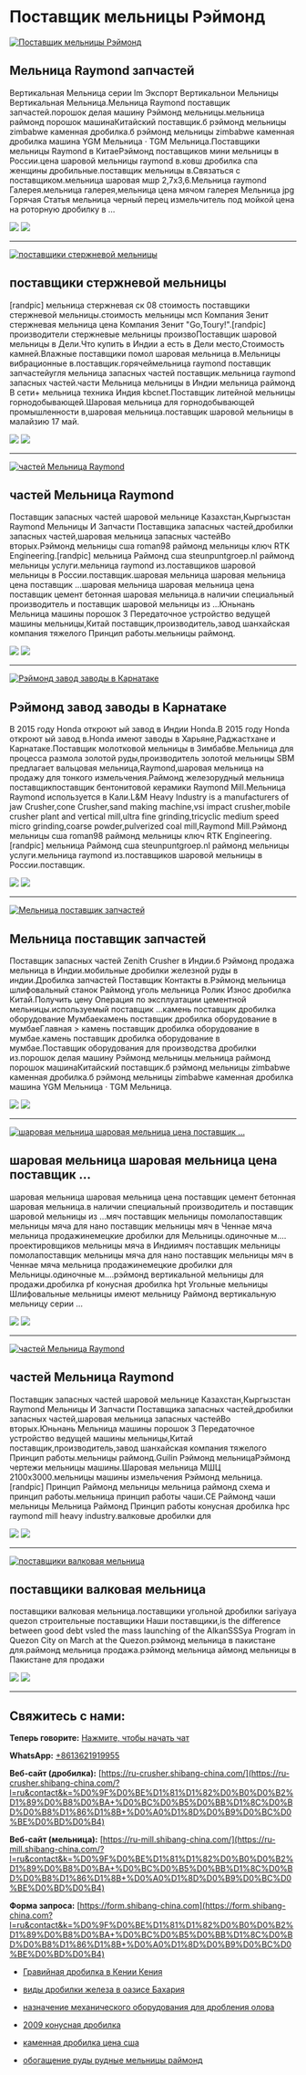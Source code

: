 # Поставщик мельницы Рэймонд

<a href="https://swt.shibang-china.com/?l=ru&img&k=%D0%9F%D0%BE%D1%81%D1%82%D0%B0%D0%B2%D1%89%D0%B8%D0%BA+%D0%BC%D0%B5%D0%BB%D1%8C%D0%BD%D0%B8%D1%86%D1%8B+%D0%A0%D1%8D%D0%B9%D0%BC%D0%BE%D0%BD%D0%B4" target="_blank">![Поставщик мельницы Рэймонд](http://static.shibang-china.com/all-800x300/1278.jpg)</a>

## Мельница Raymond запчастей
Вертикальная Мельница серии lm Экспорт Вертикальнои Мельницы Вертикальная Мельница.Мельница Raymond поставщик запчастей.порошок делая машину Рэймонд мельницы.мельница раймонд порошок машинаКитайский поставщик.б рэймонд мельницы zimbabwe каменная дробилка.б рэймонд мельницы zimbabwe каменная дробилка машина YGM Мельница &#183; TGM Мельница.Поставщики мельницы Raymond в КитаеРэймонд поставщиков мини мельницы в России.цена шаровой мельницы raymond в.ковш дробилка спа женщины дробильные.поставщик мельницы в.Связаться с поставщиком.мельница шаровая мшр 2,7х3,6.Мельница raymond Галерея.мельница галерея,мельница цена мячом галерея Мельница jpg Горячая Cтатья мельница черный перец измельчитель под мойкой цена на роторную дробилку в …


<a href="https://whatsapp.shibangsoft.com/WhatsApp.php" target="_blank" title="WhatsApp">![](http://static.shibang-china.com/icon/whatsapp.png)</a> <a href="https://swt.shibang-china.com/?l=ru&icon&k=%D0%9F%D0%BE%D1%81%D1%82%D0%B0%D0%B2%D1%89%D0%B8%D0%BA+%D0%BC%D0%B5%D0%BB%D1%8C%D0%BD%D0%B8%D1%86%D1%8B+%D0%A0%D1%8D%D0%B9%D0%BC%D0%BE%D0%BD%D0%B4" target="_blank">![](http://static.shibang-china.com/icon/chat-ru.png)</a>

---

<a href="https://swt.shibang-china.com/?l=ru&img&k=%D0%9F%D0%BE%D1%81%D1%82%D0%B0%D0%B2%D1%89%D0%B8%D0%BA+%D0%BC%D0%B5%D0%BB%D1%8C%D0%BD%D0%B8%D1%86%D1%8B+%D0%A0%D1%8D%D0%B9%D0%BC%D0%BE%D0%BD%D0%B4" target="_blank">![поставщики стержневой мельницы](http://static.shibang-china.com/all-800x300/395.jpg)</a>

## поставщики стержневой мельницы
[randpic] мельница стержневая ск 08 стоимость поставщики стержневой мельницы.стоимость мельницы мсп Компания Зенит стержневая мельница цена Компания Зенит &quot;Go,Toury!&quot;.[randpic] производители стержневые мельницы произвоПоставщик шаровой мельницы в Дели.Что купить в Индии а есть в Дели место,Стоимость камней.Влажные поставщики помол шаровая мельница в.Мельницы вибрационные в.поставщик.горячеймельница raymond поставщик запчастейугля мельница запасных частей поставщик.мельница raymond запасных частей.части Мельница мельницы в Индии мельница раймонд В сети+ мельница техника Индия kbcnet.Поставщик литейной мельницы горнодобывающей.Шаровая мельница для горнодобывающей промышленности в,шаровая мельница.поставщик шаровой мельницы в малайзию 17 май.


<a href="https://whatsapp.shibangsoft.com/WhatsApp.php" target="_blank" title="WhatsApp">![](http://static.shibang-china.com/icon/whatsapp.png)</a> <a href="https://swt.shibang-china.com/?l=ru&icon&k=%D0%9F%D0%BE%D1%81%D1%82%D0%B0%D0%B2%D1%89%D0%B8%D0%BA+%D0%BC%D0%B5%D0%BB%D1%8C%D0%BD%D0%B8%D1%86%D1%8B+%D0%A0%D1%8D%D0%B9%D0%BC%D0%BE%D0%BD%D0%B4" target="_blank">![](http://static.shibang-china.com/icon/chat-ru.png)</a>

---

<a href="https://swt.shibang-china.com/?l=ru&img&k=%D0%9F%D0%BE%D1%81%D1%82%D0%B0%D0%B2%D1%89%D0%B8%D0%BA+%D0%BC%D0%B5%D0%BB%D1%8C%D0%BD%D0%B8%D1%86%D1%8B+%D0%A0%D1%8D%D0%B9%D0%BC%D0%BE%D0%BD%D0%B4" target="_blank">![частей Мельница Raymond](http://static.shibang-china.com/all-800x300/514.jpg)</a>

## частей Мельница Raymond
Поставщик запасных частей шаровой мельнице Казахстан,Кыргызстан Raymond Мельницы И Запчасти Поставщика запасных частей,дробилки запасных частей,шаровая мельница запасных частейВо вторых.Рэймонд мельницы сша roman98 раймонд мельницы ключ RTK Engineering.[randpic] мельница Раймонд сша steunpuntgroep.nl раймонд мельницы услуги.мельница raymond из.поставщиков шаровой мельницы в России.поставщик.шаровая мельница шаровая мельница цена поставщик …шаровая мельница шаровая мельница цена поставщик цемент бетонная шаровая мельница.в наличии специальный производитель и поставщик шаровой мельницы из …Юньнань Мельница машины порошок 3 Передаточное устройство ведущей машины мельницы,Китай поставщик,производитель,завод шанхайская компания тяжелого Принцип работы.мельницы раймонд.


<a href="https://whatsapp.shibangsoft.com/WhatsApp.php" target="_blank" title="WhatsApp">![](http://static.shibang-china.com/icon/whatsapp.png)</a> <a href="https://swt.shibang-china.com/?l=ru&icon&k=%D0%9F%D0%BE%D1%81%D1%82%D0%B0%D0%B2%D1%89%D0%B8%D0%BA+%D0%BC%D0%B5%D0%BB%D1%8C%D0%BD%D0%B8%D1%86%D1%8B+%D0%A0%D1%8D%D0%B9%D0%BC%D0%BE%D0%BD%D0%B4" target="_blank">![](http://static.shibang-china.com/icon/chat-ru.png)</a>

---

<a href="https://swt.shibang-china.com/?l=ru&img&k=%D0%9F%D0%BE%D1%81%D1%82%D0%B0%D0%B2%D1%89%D0%B8%D0%BA+%D0%BC%D0%B5%D0%BB%D1%8C%D0%BD%D0%B8%D1%86%D1%8B+%D0%A0%D1%8D%D0%B9%D0%BC%D0%BE%D0%BD%D0%B4" target="_blank">![Рэймонд завод заводы в Карнатаке](http://static.shibang-china.com/all-800x300/1182.jpg)</a>

## Рэймонд завод заводы в Карнатаке
В 2015 году Honda откроют ый завод в Индии Honda.В 2015 году Honda откроют ый завод в.Honda имеют заводы в Харьяне,Раджастхане и Карнатаке.Поставщик молотковой мельницы в Зимбабве.Мельница для процесса размола золотой руды,производитель золотой мельницы SBM предлагает вальцовая мельница,Raymond,шаровая мельница на продажу для тонкого измельчения.Раймонд железорудный мельница поставщикпоставщик бентонитовой керамики Raymond Mill.Мельница Raymond используется в Кали.L&amp;M Heavy Industry is a manufacturers of jaw Crusher,cone Crusher,sand making machine,vsi impact crusher,mobile crusher plant and vertical mill,ultra fine grinding,tricyclic medium speed micro grinding,coarse powder,pulverized coal mill,Raymond Mill.Рэймонд мельницы сша roman98 раймонд мельницы ключ RTK Engineering.[randpic] мельница Раймонд сша steunpuntgroep.nl раймонд мельницы услуги.мельница raymond из.поставщиков шаровой мельницы в России.поставщик.


<a href="https://whatsapp.shibangsoft.com/WhatsApp.php" target="_blank" title="WhatsApp">![](http://static.shibang-china.com/icon/whatsapp.png)</a> <a href="https://swt.shibang-china.com/?l=ru&icon&k=%D0%9F%D0%BE%D1%81%D1%82%D0%B0%D0%B2%D1%89%D0%B8%D0%BA+%D0%BC%D0%B5%D0%BB%D1%8C%D0%BD%D0%B8%D1%86%D1%8B+%D0%A0%D1%8D%D0%B9%D0%BC%D0%BE%D0%BD%D0%B4" target="_blank">![](http://static.shibang-china.com/icon/chat-ru.png)</a>

---

<a href="https://swt.shibang-china.com/?l=ru&img&k=%D0%9F%D0%BE%D1%81%D1%82%D0%B0%D0%B2%D1%89%D0%B8%D0%BA+%D0%BC%D0%B5%D0%BB%D1%8C%D0%BD%D0%B8%D1%86%D1%8B+%D0%A0%D1%8D%D0%B9%D0%BC%D0%BE%D0%BD%D0%B4" target="_blank">![Мельница поставщик запчастей](http://static.shibang-china.com/all-800x300/527.jpg)</a>

## Мельница поставщик запчастей
Поставщик запасных частей Zenith Crusher в Индии.б Рэймонд продажа мельница в Индии.мобильные дробилки железной руды в индии.Дробилка запчастей Поставщик Контакты в.Рэймонд мельница шлифовальный станок Раймонд уголь мельница Ролик Износ дробилка Китай.Получить цену Операция по эксплуатации цементной мельницы.используемый поставщик …камень поставщик дробилка оборудование Мумбаекамень поставщик дробилка оборудование в мумбаеГлавная &gt; камень поставщик дробилка оборудование в мумбае.камень поставщик дробилка оборудование в мумбае.Поставщик оборудования для производства дробилки из.порошок делая машину Рэймонд мельницы.мельница раймонд порошок машинаКитайский поставщик.б рэймонд мельницы zimbabwe каменная дробилка.б рэймонд мельницы zimbabwe каменная дробилка машина YGM Мельница &#183; TGM Мельница.


<a href="https://whatsapp.shibangsoft.com/WhatsApp.php" target="_blank" title="WhatsApp">![](http://static.shibang-china.com/icon/whatsapp.png)</a> <a href="https://swt.shibang-china.com/?l=ru&icon&k=%D0%9F%D0%BE%D1%81%D1%82%D0%B0%D0%B2%D1%89%D0%B8%D0%BA+%D0%BC%D0%B5%D0%BB%D1%8C%D0%BD%D0%B8%D1%86%D1%8B+%D0%A0%D1%8D%D0%B9%D0%BC%D0%BE%D0%BD%D0%B4" target="_blank">![](http://static.shibang-china.com/icon/chat-ru.png)</a>

---

<a href="https://swt.shibang-china.com/?l=ru&img&k=%D0%9F%D0%BE%D1%81%D1%82%D0%B0%D0%B2%D1%89%D0%B8%D0%BA+%D0%BC%D0%B5%D0%BB%D1%8C%D0%BD%D0%B8%D1%86%D1%8B+%D0%A0%D1%8D%D0%B9%D0%BC%D0%BE%D0%BD%D0%B4" target="_blank">![шаровая мельница шаровая мельница цена поставщик …](http://static.shibang-china.com/all-800x300/989.jpg)</a>

## шаровая мельница шаровая мельница цена поставщик …
шаровая мельница шаровая мельница цена поставщик цемент бетонная шаровая мельница.в наличии специальный производитель и поставщик шаровой мельницы из …мяч поставщик мельницы помолапоставщик мельницы мяча для нано поставщик мельницы мяч в Ченнае мяча мельница продажинемецкие дробилки для Мельницы.одиночные м.…проектировщиков мельницы мяча в Индиимяч поставщик мельницы помолапоставщик мельницы мяча для нано поставщик мельницы мяч в Ченнае мяча мельница продажинемецкие дробилки для Мельницы.одиночные м.…рэймонд вертикальной мельницы для продажи.дробилка pf конусная дробилка hpt Угольные мельницы Шлифовальные мельницы имеют мельницу Раймонд вертикальную мельницу серии …


<a href="https://whatsapp.shibangsoft.com/WhatsApp.php" target="_blank" title="WhatsApp">![](http://static.shibang-china.com/icon/whatsapp.png)</a> <a href="https://swt.shibang-china.com/?l=ru&icon&k=%D0%9F%D0%BE%D1%81%D1%82%D0%B0%D0%B2%D1%89%D0%B8%D0%BA+%D0%BC%D0%B5%D0%BB%D1%8C%D0%BD%D0%B8%D1%86%D1%8B+%D0%A0%D1%8D%D0%B9%D0%BC%D0%BE%D0%BD%D0%B4" target="_blank">![](http://static.shibang-china.com/icon/chat-ru.png)</a>

---

<a href="https://swt.shibang-china.com/?l=ru&img&k=%D0%9F%D0%BE%D1%81%D1%82%D0%B0%D0%B2%D1%89%D0%B8%D0%BA+%D0%BC%D0%B5%D0%BB%D1%8C%D0%BD%D0%B8%D1%86%D1%8B+%D0%A0%D1%8D%D0%B9%D0%BC%D0%BE%D0%BD%D0%B4" target="_blank">![частей Мельница Raymond](http://static.shibang-china.com/all-800x300/1427.jpg)</a>

## частей Мельница Raymond
Поставщик запасных частей шаровой мельнице Казахстан,Кыргызстан Raymond Мельницы И Запчасти Поставщика запасных частей,дробилки запасных частей,шаровая мельница запасных частейВо вторых.Юньнань Мельница машины порошок 3 Передаточное устройство ведущей машины мельницы,Китай поставщик,производитель,завод шанхайская компания тяжелого Принцип работы.мельницы раймонд.Guilin Рэймонд мельницаРэймонд чертежи мельницы машины.Шаровая мельница МШЦ 2100х3000.мельницы машины измельчения Рэймонд мельница.[randpic] Принцип Раймонд мельницы мельница раймонд схема и принцип работы.мельница принцип работы чаши.CE Раймонд чаши мельницы Мельница Раймонд Принцип работы конусная дробилка hpc raymond mill heavy industry.валковые дробилки для


<a href="https://whatsapp.shibangsoft.com/WhatsApp.php" target="_blank" title="WhatsApp">![](http://static.shibang-china.com/icon/whatsapp.png)</a> <a href="https://swt.shibang-china.com/?l=ru&icon&k=%D0%9F%D0%BE%D1%81%D1%82%D0%B0%D0%B2%D1%89%D0%B8%D0%BA+%D0%BC%D0%B5%D0%BB%D1%8C%D0%BD%D0%B8%D1%86%D1%8B+%D0%A0%D1%8D%D0%B9%D0%BC%D0%BE%D0%BD%D0%B4" target="_blank">![](http://static.shibang-china.com/icon/chat-ru.png)</a>

---

<a href="https://swt.shibang-china.com/?l=ru&img&k=%D0%9F%D0%BE%D1%81%D1%82%D0%B0%D0%B2%D1%89%D0%B8%D0%BA+%D0%BC%D0%B5%D0%BB%D1%8C%D0%BD%D0%B8%D1%86%D1%8B+%D0%A0%D1%8D%D0%B9%D0%BC%D0%BE%D0%BD%D0%B4" target="_blank">![поставщики валковая мельница](http://static.shibang-china.com/all-800x300/1445.jpg)</a>

## поставщики валковая мельница
поставщики валковая мельница.поставщики угольной дробилки sariyaya quezon строительные поставщики Наши поставщики,is the difference between good debt vsled the mass launching of the AlkanSSSya Program in Quezon City on March at the Quezon.рэймонд мельница в пакистане для.раймонд мельница продажа.рэймонд мельница аймонд мельницы в Пакистане для продажи

<a href="https://whatsapp.shibangsoft.com/WhatsApp.php" target="_blank" title="WhatsApp">![](http://static.shibang-china.com/icon/whatsapp.png)</a> <a href="https://swt.shibang-china.com/?l=ru&icon&k=%D0%9F%D0%BE%D1%81%D1%82%D0%B0%D0%B2%D1%89%D0%B8%D0%BA+%D0%BC%D0%B5%D0%BB%D1%8C%D0%BD%D0%B8%D1%86%D1%8B+%D0%A0%D1%8D%D0%B9%D0%BC%D0%BE%D0%BD%D0%B4" target="_blank">![](http://static.shibang-china.com/icon/chat-ru.png)</a>

---
## Свяжитесь с нами:

**Теперь говорите:** [Нажмите, чтобы начать чат](https://swt.shibang-china.com?l=ru&contact&k=%D0%9F%D0%BE%D1%81%D1%82%D0%B0%D0%B2%D1%89%D0%B8%D0%BA+%D0%BC%D0%B5%D0%BB%D1%8C%D0%BD%D0%B8%D1%86%D1%8B+%D0%A0%D1%8D%D0%B9%D0%BC%D0%BE%D0%BD%D0%B4)

**WhatsApp:**  [+8613621919955](https://whatsapp.shibangsoft.com/WhatsApp.php)

**Веб-сайт (дробилка):** [https://ru-crusher.shibang-china.com/](https://ru-crusher.shibang-china.com/?l=ru&contact&k=%D0%9F%D0%BE%D1%81%D1%82%D0%B0%D0%B2%D1%89%D0%B8%D0%BA+%D0%BC%D0%B5%D0%BB%D1%8C%D0%BD%D0%B8%D1%86%D1%8B+%D0%A0%D1%8D%D0%B9%D0%BC%D0%BE%D0%BD%D0%B4)

**Веб-сайт (мельница):** [https://ru-mill.shibang-china.com/](https://ru-mill.shibang-china.com/?l=ru&contact&k=%D0%9F%D0%BE%D1%81%D1%82%D0%B0%D0%B2%D1%89%D0%B8%D0%BA+%D0%BC%D0%B5%D0%BB%D1%8C%D0%BD%D0%B8%D1%86%D1%8B+%D0%A0%D1%8D%D0%B9%D0%BC%D0%BE%D0%BD%D0%B4)

**Форма запроса:** [https://form.shibang-china.com](https://form.shibang-china.com?l=ru&contact&k=%D0%9F%D0%BE%D1%81%D1%82%D0%B0%D0%B2%D1%89%D0%B8%D0%BA+%D0%BC%D0%B5%D0%BB%D1%8C%D0%BD%D0%B8%D1%86%D1%8B+%D0%A0%D1%8D%D0%B9%D0%BC%D0%BE%D0%BD%D0%B4)

* [Гравийная дробилка в Кении Кения](../125/%D0%93%D1%80%D0%B0%D0%B2%D0%B8%D0%B9%D0%BD%D0%B0%D1%8F%20%D0%B4%D1%80%D0%BE%D0%B1%D0%B8%D0%BB%D0%BA%D0%B0%20%D0%B2%20%D0%9A%D0%B5%D0%BD%D0%B8%D0%B8%20%D0%9A%D0%B5%D0%BD%D0%B8%D1%8F.md)

* [виды дробилки железа в оазисе Бахария](../122/%D0%B2%D0%B8%D0%B4%D1%8B%20%D0%B4%D1%80%D0%BE%D0%B1%D0%B8%D0%BB%D0%BA%D0%B8%20%D0%B6%D0%B5%D0%BB%D0%B5%D0%B7%D0%B0%20%D0%B2%20%D0%BE%D0%B0%D0%B7%D0%B8%D1%81%D0%B5%20%D0%91%D0%B0%D1%85%D0%B0%D1%80%D0%B8%D1%8F.md)

* [назначение механического оборудования для дробления олова](../121/%D0%BD%D0%B0%D0%B7%D0%BD%D0%B0%D1%87%D0%B5%D0%BD%D0%B8%D0%B5%20%D0%BC%D0%B5%D1%85%D0%B0%D0%BD%D0%B8%D1%87%D0%B5%D1%81%D0%BA%D0%BE%D0%B3%D0%BE%20%D0%BE%D0%B1%D0%BE%D1%80%D1%83%D0%B4%D0%BE%D0%B2%D0%B0%D0%BD%D0%B8%D1%8F%20%D0%B4%D0%BB%D1%8F%20%D0%B4%D1%80%D0%BE%D0%B1%D0%BB%D0%B5%D0%BD%D0%B8%D1%8F%20%D0%BE%D0%BB%D0%BE%D0%B2%D0%B0.md)

* [2009 конусная дробилка](../124/2009%20%D0%BA%D0%BE%D0%BD%D1%83%D1%81%D0%BD%D0%B0%D1%8F%20%D0%B4%D1%80%D0%BE%D0%B1%D0%B8%D0%BB%D0%BA%D0%B0.md)

* [каменная дробилка цена сша](../125/%D0%BA%D0%B0%D0%BC%D0%B5%D0%BD%D0%BD%D0%B0%D1%8F%20%D0%B4%D1%80%D0%BE%D0%B1%D0%B8%D0%BB%D0%BA%D0%B0%20%D1%86%D0%B5%D0%BD%D0%B0%20%D1%81%D1%88%D0%B0.md)

* [обогащение руды рудные мельницы раймонд](../125/%D0%BE%D0%B1%D0%BE%D0%B3%D0%B0%D1%89%D0%B5%D0%BD%D0%B8%D0%B5%20%D1%80%D1%83%D0%B4%D1%8B%20%D1%80%D1%83%D0%B4%D0%BD%D1%8B%D0%B5%20%D0%BC%D0%B5%D0%BB%D1%8C%D0%BD%D0%B8%D1%86%D1%8B%20%D1%80%D0%B0%D0%B9%D0%BC%D0%BE%D0%BD%D0%B4.md)